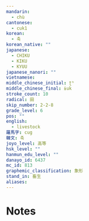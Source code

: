 ```yaml
---
mandarin:
  - chù
cantonese:
  - cuk1
korean:
  - 축
korean_native: ""
japanese:
  - CHIKU
  - KIKU
  - KYUU
japanese_nanori: ""
vietnamese:
middle_chinese_initial: ʈʰ
middle_chinese_final: ɨuk
stroke_count: 10
radical: 田
skip_number: 2-2-8
grade_level: 6
pos: ""
english:
  - livestock
羅馬字: cug
韓文: 축
joyo_level: 高等
hsk_level: ""
hanmun_edu_level: ""
danayo_id: 6437
mc_id: 813
graphemic_classification: 象形
stand_in: 畜生
aliases:
---
```


# Notes
